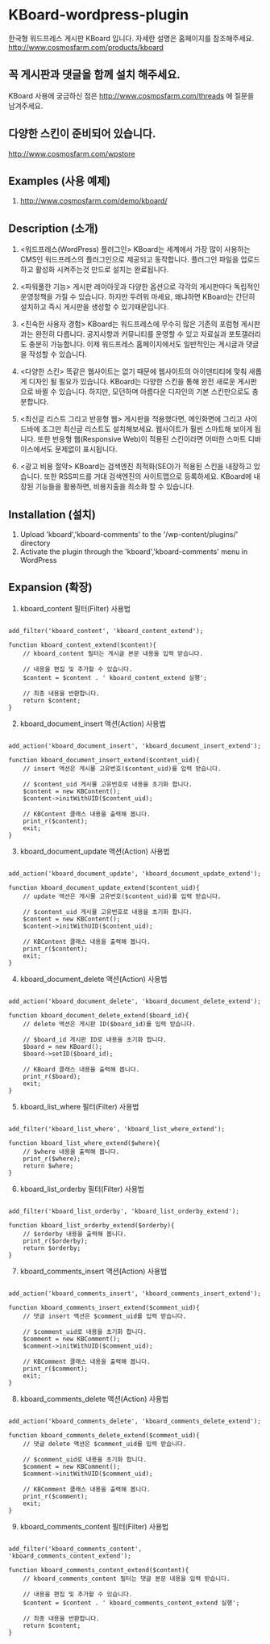 KBoard-wordpress-plugin
=======================

한국형 워드프레스 게시판 KBoard 입니다.
자세한 설명은 홈페이지를 참조해주세요.
http://www.cosmosfarm.com/products/kboard


꼭 게시판과 댓글을 함께 설치 해주세요.
--------------------------------------

KBoard 사용에 궁금하신 점은 http://www.cosmosfarm.com/threads 에 질문을 남겨주세요.


다양한 스킨이 준비되어 있습니다.
--------------------------------------

http://www.cosmosfarm.com/wpstore



Examples (사용 예제)
--------------------

1. http://www.cosmosfarm.com/demo/kboard/



Description (소개)
------------------

1. <워드프레스(WordPress) 플러그인>
KBoard는 세계에서 가장 많이 사용하는 CMS인 워드프레스의 플러그인으로 제공되고 동작합니다. 플러그인 파일을 업로드하고 활성화 시켜주는것 만드로 설치는 완료됩니다.

2. <파워풀한 기능>
게시판 레이아웃과 다양한 옵션으로 각각의 게시판마다 독립적인 운영정책을 가질 수 있습니다. 하지만 두려워 마세요, 왜냐하면 KBoard는 간단히 설치하고 즉시 게시판을 생성할 수 있기때문입니다.

3. <친숙한 사용자 경험>
KBoard는 워드프레스에 무수히 많은 기존의 포럼형 게시판과는 완전히 다릅니다. 공지사항과 커뮤니티를 운영할 수 있고 자료실과 포토갤러리도 충분히 가능합니다. 이제 워드프레스 홈페이지에서도 일반적인는 게시글과 댓글을 작성할 수 있습니다.

4. <다양한 스킨>
똑같은 웹사이트는 없기 때문에 웹사이트의 아이덴티티에 맞춰 새롭게 디자인 될 필요가 있습니다. KBoard는 다양한 스킨을 통해 완전 새로운 게시판으로 바뀔 수 있습니다. 하지만, 모던하며 아름다운 디자인의 기본 스킨만으로도 충분합니다.

5. <최신글 리스트 그리고 반응형 웹>
게시판을 적용했다면, 메인화면에 그리고 사이드바에 조그만 최신글 리스트도 설치해보세요. 웹사이트가 훨씬 스마트해 보이게 됩니다. 또한 반응형 웹(Responsive Web)이 적용된 스킨이라면 어떠한 스마트 디바이스에서도 문제없이 표시됩니다.

6. <광고 비용 절약>
KBoard는 검색엔진 최적화(SEO)가 적용된 스킨을 내장하고 있습니다. 또한 RSS피드를 거대 검색엔진의 사이트맵으로 등록하세요. KBoard에 내장된 기능들을 활용하면, 비용지출을 최소화 할 수 있습니다.



Installation (설치)
-------------------

1. Upload 'kboard','kboard-comments' to the '/wp-content/plugins/' directory
2. Activate the plugin through the 'kboard','kboard-comments' menu in WordPress



Expansion (확장)
-------------------
1. kboard_content 필터(Filter) 사용법
<pre><code>
add_filter('kboard_content', 'kboard_content_extend');<br /> 
function kboard_content_extend($content){
	// kboard_content 필터는 게시글 본문 내용을 입력 받습니다.<br /> 
	// 내용을 편집 및 추가할 수 있습니다.
	$content = $content . ' kboard_content_extend 실행';<br />
	// 최종 내용을 반환합니다.
	return $content;
}
</code></pre>

2. kboard_document_insert 액션(Action) 사용법
<pre><code>
add_action('kboard_document_insert', 'kboard_document_insert_extend');<br /> 
function kboard_document_insert_extend($content_uid){
	// insert 액션은 게시물 고유번호($content_uid)를 입력 받습니다.<br /> 
	// $content_uid 게시물 고유번호로 내용을 초기화 합니다.
	$content = new KBContent();
	$content->initWithUID($content_uid);<br /> 
	// KBContent 클래스 내용을 출력해 봅니다.
	print_r($content);
	exit;
}
</code></pre>

3. kboard_document_update 액션(Action) 사용법
<pre><code>
add_action('kboard_document_update', 'kboard_document_update_extend');<br /> 
function kboard_document_update_extend($content_uid){
	// update 액션은 게시물 고유번호($content_uid)를 입력 받습니다.<br /> 
	// $content_uid 게시물 고유번호로 내용을 초기화 합니다.
	$content = new KBContent();
	$content->initWithUID($content_uid);<br /> 
	// KBContent 클래스 내용을 출력해 봅니다.
	print_r($content);
	exit;
}
</code></pre>

4. kboard_document_delete 액션(Action) 사용법
<pre><code>
add_action('kboard_document_delete', 'kboard_document_delete_extend');<br /> 
function kboard_document_delete_extend($board_id){
	// delete 액션은 게시판 ID($board_id)를 입력 받습니다.<br /> 
	// $board_id 게시판 ID로 내용을 초기화 합니다.
	$board = new KBoard();
	$board->setID($board_id);<br /> 
	// KBoard 클래스 내용을 출력해 봅니다.
	print_r($board);
	exit;
}
</code></pre>

5. kboard_list_where 필터(Filter) 사용법
<pre><code>
add_filter('kboard_list_where', 'kboard_list_where_extend');<br /> 
function kboard_list_where_extend($where){
	// $where 내용을 출력해 봅니다.
	print_r($where);
	return $where;
}
</code></pre>

6. kboard_list_orderby 필터(Filter) 사용법
<pre><code>
add_filter('kboard_list_orderby', 'kboard_list_orderby_extend');<br /> 
function kboard_list_orderby_extend($orderby){
	// $orderby 내용을 출력해 봅니다.
	print_r($orderby);
	return $orderby;
}
</code></pre>

7. kboard_comments_insert 액션(Action) 사용법
<pre><code>
add_action('kboard_comments_insert', 'kboard_comments_insert_extend');<br /> 
function kboard_comments_insert_extend($comment_uid){
	// 댓글 insert 액션은 $comment_uid를 입력 받습니다.<br /> 
	// $comment_uid로 내용을 초기화 합니다.
	$comment = new KBComment();
	$comment->initWithUID($comment_uid);<br /> 
	// KBComment 클래스 내용을 출력해 봅니다.
	print_r($comment);
	exit;
}
</code></pre>

8. kboard_comments_delete 액션(Action) 사용법
<pre><code>
add_action('kboard_comments_delete', 'kboard_comments_delete_extend');<br /> 
function kboard_comments_delete_extend($comment_uid){
	// 댓글 delete 액션은 $comment_uid를 입력 받습니다.<br /> 
	// $comment_uid로 내용을 초기화 합니다.
	$comment = new KBComment();
	$comment->initWithUID($comment_uid);<br /> 
	// KBComment 클래스 내용을 출력해 봅니다.
	print_r($comment);
	exit;
}
</code></pre>

9. kboard_comments_content 필터(Filter) 사용법
<pre><code>
add_filter('kboard_comments_content', 'kboard_comments_content_extend');<br /> 
function kboard_comments_content_extend($content){
	// kboard_comments_content 필터는 댓글 본문 내용을 입력 받습니다.<br /> 
	// 내용을 편집 및 추가할 수 있습니다.
	$content = $content . ' kboard_comments_content_extend 실행';<br /> 
	// 최종 내용을 반환합니다.
	return $content;
}
</code></pre>